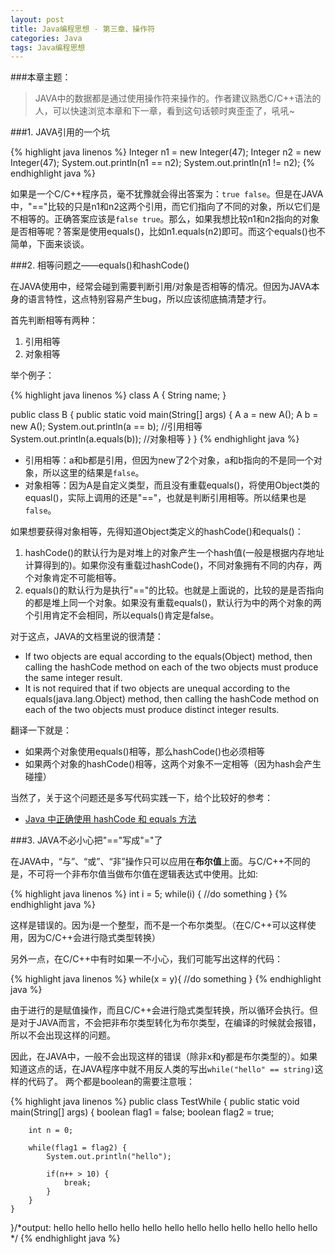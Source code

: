 ```yaml
---
layout: post
title: Java编程思想 - 第三章、操作符
categories: Java
tags: Java编程思想
---
```


###本章主题：
> JAVA中的数据都是通过使用操作符来操作的。作者建议熟悉C/C++语法的人，可以快速浏览本章和下一章，看到这句话顿时爽歪歪了，吼吼~

###1. JAVA引用的一个坑

{% highlight java linenos %}
Integer n1 = new Integer(47);
Integer n2 = new Integer(47);
System.out.println(n1 == n2);
System.out.println(n1 != n2);
{% endhighlight java %}

如果是一个C/C++程序员，毫不犹豫就会得出答案为：```true false```。但是在JAVA中，"=="比较的只是n1和n2这两个引用，而它们指向了不同的对象，所以它们是不相等的。正确答案应该是```false true```。那么，如果我想比较n1和n2指向的对象是否相等呢？答案是使用equals()，比如n1.equals(n2)即可。而这个equals()也不简单，下面来谈谈。

###2. 相等问题之——equals()和hashCode()

在JAVA使用中，经常会碰到需要判断引用/对象是否相等的情况。但因为JAVA本身的语言特性，这点特别容易产生bug，所以应该彻底搞清楚才行。

首先判断相等有两种：

1. 引用相等
2. 对象相等

举个例子：

{% highlight java linenos %}
class A {
    String name;
}

public class B {
    public static void main(String[] args) {
        A a = new A();
        A b = new A();
        System.out.println(a == b);            //引用相等
        System.out.println(a.equals(b));       //对象相等
    }
}
{% endhighlight java %}

* 引用相等：a和b都是引用，但因为new了2个对象，a和b指向的不是同一个对象，所以这里的结果是```false```。
* 对象相等：因为A是自定义类型，而且没有重载equals()，将使用Object类的equasl()，实际上调用的还是"=="，也就是判断引用相等。所以结果也是```false```。

如果想要获得对象相等，先得知道Object类定义的hashCode()和equals()：

1. hashCode()的默认行为是对堆上的对象产生一个hash值(一般是根据内存地址计算得到的)。如果你没有重载过hashCode()，不同对象拥有不同的内存，两个对象肯定不可能相等。
2. equals()的默认行为是执行"=="的比较。也就是上面说的，比较的是是否指向的都是堆上同一个对象。如果没有重载equals()，默认行为中的两个对象的两个引用肯定不会相同，所以equals()肯定是false。

对于这点，JAVA的文档里说的很清楚：

* If two objects are equal according to the equals(Object) method, then calling the hashCode method on each of the two objects must produce the same integer result.
* It is not required that if two objects are unequal according to the equals(java.lang.Object) method, then calling the hashCode method on each of the two objects must produce distinct integer results.

翻译一下就是：

* 如果两个对象使用equals()相等，那么hashCode()也必须相等
* 如果两个对象的hashCode()相等，这两个对象不一定相等（因为hash会产生碰撞）

当然了，关于这个问题还是多写代码实践一下，给个比较好的参考：

* [Java 中正确使用 hashCode 和 equals 方法](http://www.oschina.net/question/82993_75533)

###3. JAVA不必小心把"=="写成"="了

在JAVA中，“与”、“或”、“非”操作只可以应用在**布尔值**上面。与C/C++不同的是，不可将一个非布尔值当做布尔值在逻辑表达式中使用。比如:

{% highlight java linenos %}
int i = 5;
while(i) {
    //do something
}
{% endhighlight java %}
	
这样是错误的。因为i是一个整型，而不是一个布尔类型。（在C/C++可以这样使用，因为C/C++会进行隐式类型转换）

另外一点，在C/C++中有时如果一不小心，我们可能写出这样的代码：

{% highlight java linenos %}
while(x = y){
//do something
}
{% endhighlight java %}
	
由于进行的是赋值操作，而且C/C++会进行隐式类型转换，所以循环会执行。但是对于JAVA而言，不会把非布尔类型转化为布尔类型，在编译的时候就会报错，所以不会出现这样的问题。

因此，在JAVA中，一般不会出现这样的错误（除非x和y都是布尔类型的）。如果知道这点的话，在JAVA程序中就不用反人类的写出`while("hello" == string)`这样的代码了。
两个都是boolean的需要注意哦：

{% highlight java linenos %}
public class TestWhile {
	public static void main(String[] args) {
		boolean flag1 = false;
		boolean flag2 = true;
		
		int n = 0;
		
		while(flag1 = flag2) {
			System.out.println("hello");
			
			if(n++ > 10) {
				break;
			}
		}
	}
}/*output:
hello
hello
hello
hello
hello
hello
hello
hello
hello
hello
hello
hello
*/
{% endhighlight java %}
